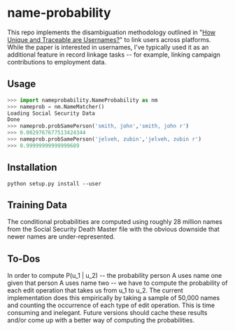 name-probability
================

This repo implements the disambiguation methodology outlined in "<a href="http://planete.inrialpes.fr/papers/high_entropy.pdf">How Unique and Traceable are Usernames?</a>" to link users across platforms. While the paper is interested in usernames, I've typically used it as an additional feature in record linkage tasks -- for example, linking campaign contributions to employment data.

Usage
--------------
```python
>>> import nameprobability.NameProbability as nm
>>> nameprob = nm.NameMatcher()
Loading Social Security Data
Done
>>> nameprob.probSamePerson('smith, john','smith, john r')
>>> 0.0029767677513424344
>>> nameprob.probSamePerson('jelveh, zubin','jelveh, zubin r')
>>> 0.99999999999999689
```

Installation
--------------
```
python setup.py install --user
```

Training Data
--------------

The conditional probabilities are computed using roughly 28 million names from the Social Security Death Master file with the obvious downside that newer names are under-represented.

To-Dos
--------------
In order to compute P(u_1 | u_2) -- the probability person A uses name one given that person A uses name two -- we have to compute the probability of each edit operation that takes us from u_1 to u_2. The current implementation does this empirically by taking a sample of 50,000 names and counting the occurrence of each type of edit operation. This is time consuming and inelegant. Future versions should cache these results and/or come up with a better way of computing the probabilities.
